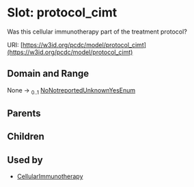
# Slot: protocol_cimt


Was this cellular immunotherapy part of the treatment protocol?

URI: [https://w3id.org/pcdc/model/protocol_cimt](https://w3id.org/pcdc/model/protocol_cimt)


## Domain and Range

None &#8594;  <sub>0..1</sub> [NoNotreportedUnknownYesEnum](NoNotreportedUnknownYesEnum.md)

## Parents


## Children


## Used by

 * [CellularImmunotherapy](CellularImmunotherapy.md)
